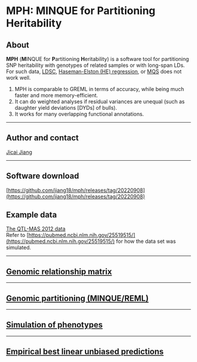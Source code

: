 # MPH: MINQUE for Partitioning Heritability

## About
**MPH** (**M**INQUE for **P**artitioning **H**eritability) is a software tool for partitioning SNP heritability with genotypes of related samples or with long-span LDs. For such data, [LDSC](https://github.com/bulik/ldsc), [Haseman-Elston (HE) regression](https://github.com/sriramlab/RHE-mc), or [MQS](https://github.com/genetics-statistics/GEMMA) does not work well.
1. MPH is comparable to GREML in terms of accuracy, while being much faster and more memory-efficient.
2. It can do weighted analyses if residual variances are unequal (such as daughter yield deviations [DYDs] of bulls).
3. It works for many overlapping functional annotations.

---

## Author and contact
[Jicai Jiang](https://cals.ncsu.edu/animal-science/people/jicai-jiang)

---

## Software download
[https://github.com/jiang18/mph/releases/tag/20220908](https://github.com/jiang18/mph/releases/tag/20220908)

## Example data
[The QTL-MAS 2012 data](https://github.com/jiang18/mph/raw/main/QTL-MAS-2012.zip)  
Refer to [https://pubmed.ncbi.nlm.nih.gov/25519515/](https://pubmed.ncbi.nlm.nih.gov/25519515/) for how the data set was simulated.

---

## [Genomic relationship matrix](./grm.md)

---

## [Genomic partitioning (MINQUE/REML)](./minque.md)

---

## [Simulation of phenotypes](./simulation.md)

---

## [Empirical best linear unbiased predictions](./prediction.md)
